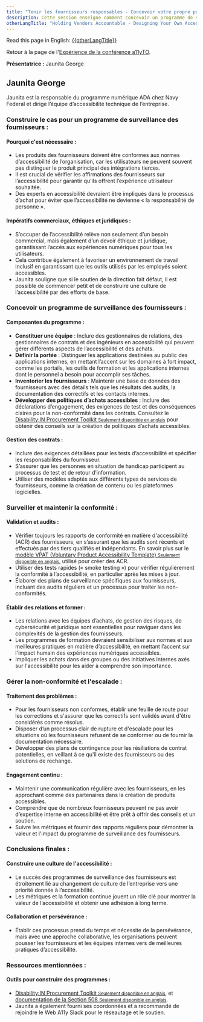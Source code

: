 ```yaml
---
title: "Tenir les fournisseurs responsables - Concevoir votre propre programme de surveillance de l’accessibilité des fournisseurs"
description: Cette session enseigne comment concevoir un programme de surveillance de l’accessibilité des fournisseurs et travailler efficacement avec eux pour garantir les meilleures expériences numériques.
otherLangTitle: "Holding Vendors Accountable - Designing Your Own Accessibility Vendor Monitoring Program"
---
```


<p lang="en">Read this page in English: <a hreflang="en" href="/a11yto/{{otherLangTitle | slugify }}">{{otherLangTitle}}</a></p>

Retour à la page de l'[Expérience de la conférence a11yTO](/fr/a11yto/).

**Présentatrice :** Jaunita George

## Jaunita George

Jaunita est la responsable du programme numérique ADA chez Navy Federal et dirige l’équipe d’accessibilité technique de l’entreprise.

### Construire le cas pour un programme de surveillance des fournisseurs :

#### Pourquoi c'est nécessaire :

- Les produits des fournisseurs doivent être conformes aux normes d’accessibilité de l’organisation, car les utilisateurs ne peuvent souvent pas distinguer le produit principal des intégrations tierces.
- Il est crucial de vérifier les affirmations des fournisseurs sur l’accessibilité pour garantir qu’ils offrent l’expérience utilisateur souhaitée.
- Des experts en accessibilité devraient être impliqués dans le processus d’achat pour éviter que l’accessibilité ne devienne « la responsabilité de personne ».

#### Impératifs commerciaux, éthiques et juridiques :

- S’occuper de l’accessibilité relève non seulement d’un besoin commercial, mais également d’un devoir éthique et juridique, garantissant l’accès aux expériences numériques pour tous les utilisateurs.
- Cela contribue également à favoriser un environnement de travail inclusif en garantissant que les outils utilisés par les employés soient accessibles.
- Jaunita souligne que si le soutien de la direction fait défaut, il est possible de commencer petit et de construire une culture de l’accessibilité par des efforts de base.

### Concevoir un programme de surveillance des fournisseurs :

#### Composantes du programme :

- **Constituer une équipe** : Inclure des gestionnaires de relations, des gestionnaires de contrats et des ingénieurs en accessibilité qui peuvent gérer différents aspects de l’accessibilité et des achats.
- **Définir la portée** : Distinguer les applications destinées au public des applications internes, en mettant l’accent sur les domaines à fort impact, comme les portails, les outils de formation et les applications internes dont le personnel a besoin pour accomplir ses tâches.
- **Inventorier les fournisseurs** : Maintenir une base de données des fournisseurs avec des détails tels que les résultats des audits, la documentation des correctifs et les contacts internes.
- **Développer des politiques d’achats accessibles** : Inclure des déclarations d’engagement, des exigences de test et des conséquences claires pour la non-conformité dans les contrats. Consultez le [<span lang="en">Disability:IN Procurement Toolkit</span> <small>Seulement disponible en anglais</small>](https://disabilityin.org/resource/procurement-toolkit/) pour obtenir des conseils sur la création de politiques d’achats accessibles.

#### Gestion des contrats :

- Inclure des exigences détaillées pour les tests d’accessibilité et spécifier les responsabilités du fournisseur.
- S’assurer que les personnes en situation de handicap participent au processus de test et de retour d’information.
- Utiliser des modèles adaptés aux différents types de services de fournisseurs, comme la création de contenu ou les plateformes logicielles.

### Surveiller et maintenir la conformité :

#### Validation et audits :

- Vérifier toujours les rapports de conformité en matière d'accessibilité (ACR) des fournisseurs, en s’assurant que les audits sont récents et effectués par des tiers qualifiés et indépendants. En savoir plus sur le [modèle VPAT <span lang="en">(Voluntary Product Accessibility Template)</span> <small>Seulement disponible en anglais</small>](https://www.itic.org/policy/accessibility/vpat), utilisé pour créer des ACR.
- Utiliser des tests rapides (« smoke testing ») pour vérifier régulièrement la conformité à l’accessibilité, en particulier après les mises à jour.
- Élaborer des plans de surveillance spécifiques aux fournisseurs, incluant des audits réguliers et un processus pour traiter les non-conformités.

#### Établir des relations et former :

- Les relations avec les équipes d’achats, de gestion des risques, de cybersécurité et juridique sont essentielles pour naviguer dans les complexités de la gestion des fournisseurs.
- Les programmes de formation devraient sensibiliser aux normes et aux meilleures pratiques en matière d’accessibilité, en mettant l’accent sur l'impact humain des expériences numériques accessibles.
- Impliquer les achats dans des groupes ou des initiatives internes axés sur l'accessibilité pour les aider à comprendre son importance.

### Gérer la non-conformité et l'escalade :

#### Traitement des problèmes :

- Pour les fournisseurs non conformes, établir une feuille de route pour les corrections et s'assurer que les correctifs sont validés avant d'être considérés comme résolus.
- Disposer d’un processus clair de rupture et d'escalade pour les situations où les fournisseurs refusent de se conformer ou de fournir la documentation nécessaire.
- Développer des plans de contingence pour les résiliations de contrat potentielles, en veillant à ce qu'il existe des fournisseurs ou des solutions de rechange.

#### Engagement continu :

- Maintenir une communication régulière avec les fournisseurs, en les approchant comme des partenaires dans la création de produits accessibles.
- Comprendre que de nombreux fournisseurs peuvent ne pas avoir d’expertise interne en accessibilité et être prêt à offrir des conseils et un soutien.
- Suivre les métriques et fournir des rapports réguliers pour démontrer la valeur et l'impact du programme de surveillance des fournisseurs.

### Conclusions finales :

#### Construire une culture de l'accessibilité :

- Le succès des programmes de surveillance des fournisseurs est étroitement lié au changement de culture de l’entreprise vers une priorité donnée à l’accessibilité.
- Les métriques et la formation continue jouent un rôle clé pour montrer la valeur de l’accessibilité et obtenir une adhésion à long terme.

#### Collaboration et persévérance :

- Établir ces processus prend du temps et nécessite de la persévérance, mais avec une approche collaborative, les organisations peuvent pousser les fournisseurs et les équipes internes vers de meilleures pratiques d’accessibilité.

### Ressources mentionnées :

#### Outils pour construire des programmes :

- [<span lang="en">Disability:IN Procurement Toolkit</span> <small>Seulement disponible en anglais</small>](https://disabilityin.org/resource/procurement-toolkit/), et [documentation de la Section 508 <small>Seulement disponible en anglais</small>](https://www.section508.gov/manage/laws-and-policies/).
- Jaunita a également fourni ses coordonnées et a recommandé de rejoindre le Web A11y Slack pour le réseautage et le soutien.
